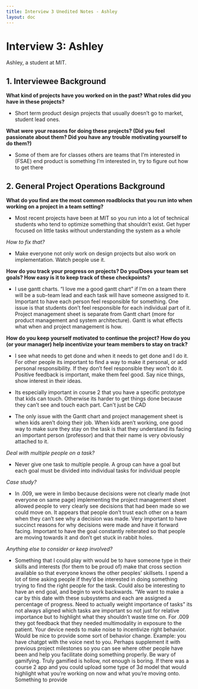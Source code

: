 ```yaml
---
title: Interview 3 Unedited Notes - Ashley
layout: doc
---
```


# Interview 3: Ashley

Ashley, a student at MIT.

## 1. Interviewee Background

**What kind of projects have you worked on in the past? What roles did you have in these projects?**

- Short term product design projects that usually doesn’t go to market, student lead ones.

**What were your reasons for doing these projects? (Did you feel passionate about them? Did you have any trouble motivating yourself to do them?)**

- Some of them are for classes others are teams that I’m interested in (FSAE) end product is something I’m interested in, try to figure out how to get there

## 2. General Project Operations Background

**What do you find are the most common roadblocks that you run into when working on a project in a team setting?**

- Most recent projects have been at MIT so you run into a lot of technical students who tend to optimize something that shouldn’t exist. Get hyper focused on little tasks without understanding the system as a whole

_How to fix that?_

- Make everyone not only work on design projects but also work on implementation. Watch people use it.

**How do you track your progress on projects? Do you/Does your team set goals? How easy is it to keep track of these checkpoints?**

- I use gantt charts. “I love me a good gantt chart” if I’m on a team there will be a sub-team lead and each task will have someone assigned to it. Important to have each person feel responsible for something. One issue is that students don’t feel responsible for each individual part of it. Project management sheet is separate from Gantt chart (more for product management and system architecture). Gantt is what effects what when and project management is how.

**How do you keep yourself motivated to continue the project? How do you (or your manager) help incentivize your team members to stay on track?**

- I see what needs to get done and when it needs to get done and I do it. For other people its important to find a way to make it personal, or add personal responsibility. If they don’t feel responsible they won't do it. Positive feedback is important, make them feel good. Say nice things, show interest in their ideas.

- Its especially important in course 2 that you have a specific prototype that kids can touch. Otherwise its harder to get things done because they can’t see and touch each part. Can't just be CAD

- The only issue with the Gantt chart and project management sheet is when kids aren’t doing their job. When kids aren’t working, one good way to make sure they stay on the task is that they understand its facing an important person (professor) and that their name is very obviously attached to it.

_Deal with multiple people on a task?_

- Never give one task to multiple people. A group can have a goal but each goal must be divided into individual tasks for individual people

_Case study?_

- In .009, we were in limbo because decisions were not clearly made (not everyone on same page) implementing the project management sheet allowed people to very clearly see decisions that had been made so we could move on. It appears that people don’t trust each other on a team when they can’t see why a decision was made. Very important to have succinct reasons for why decisions were made and have it forward facing. Important to have the goal constantly reiterated so that people are moving towards it and don’t get stuck in rabbit holes.

_Anything else to consider or keep involved?_

- Something that I could play with would be to have someone type in their skills and interests (for them to be proud of) make that cross section available so that everyone knows the other peoples’ skillsets. I spend a lot of time asking people if they’d be interested in doing something trying to find the right people for the task. Could also be interesting to have an end goal, and begin to work backwards. “We want to make a car by this date with these subsystems and each are assigned a percentage of progress. Need to actually weight importance of tasks” its not always aligned which tasks are important so not just for relative importance but to highlight what they shouldn’t waste time on. For .009 they got feedback that they needed multimodality in exposure to the patient. Your device needs to make noise to incentivize right behavior. Would be nice to provide some sort of behavior change. Example: you have chatgpt with the voice next to you. Perhaps supplement it with previous project milestones so you can see where other people have been and help you facilitate doing something properly. Be wary of gamifying. Truly gamified is hollow, not enough is boring. If there was a course 2 app and you could upload some type of 3d model that would highlight what you’re working on now and what you’re moving onto. Something to provide
